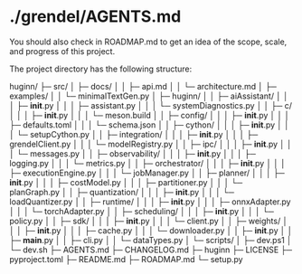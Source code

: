 # ./grendel/AGENTS.md
You should also check in ROADMAP.md to get an idea of the scope, scale, and progress of this project.

The project directory has the following structure:

huginn/
├─ src/
│  ├─ docs/
│  │  ├─ api.md
│  │  └─ architecture.md
│  ├─ examples/
│  │  └─ minimalTextGen.py
│  ├─ huginn/
│  │  ├─ aiAssistant/
│  │  │  ├─ __init__.py
│  │  │  ├─ assistant.py
│  │  │  └─ systemDiagnostics.py
│  │  ├─ c/
│  │  │  ├─ __init__.py
│  │  │  └─ meson.build
│  │  ├─ config/
│  │  │  ├─ __init__.py
│  │  │  ├─ defaults.toml
│  │  │  └─ schema.json
│  │  ├─ cython/
│  │  │  ├─ __init__.py
│  │  │  └─ setupCython.py
│  │  ├─ integration/
│  │  │  ├─ __init__.py
│  │  │  ├─ grendelClient.py
│  │  │  └─ modelRegistry.py
│  │  ├─ ipc/
│  │  │  ├─ __init__.py
│  │  │  └─ messages.py
│  │  ├─ observability/
│  │  │  ├─ __init__.py
│  │  │  ├─ logging.py
│  │  │  └─ metrics.py
│  │  ├─ orchestrator/
│  │  │  ├─ __init__.py
│  │  │  ├─ executionEngine.py
│  │  │  └─ jobManager.py
│  │  ├─ planner/
│  │  │  ├─ __init__.py
│  │  │  ├─ costModel.py
│  │  │  ├─ partitioner.py
│  │  │  └─ planGraph.py
│  │  ├─ quantization/
│  │  │  ├─ __init__.py
│  │  │  └─ loadQuantizer.py
│  │  ├─ runtime/
│  │  │  ├─ __init__.py
│  │  │  ├─ onnxAdapter.py
│  │  │  └─ torchAdapter.py
│  │  ├─ scheduling/
│  │  │  ├─ __init__.py
│  │  │  └─ policy.py
│  │  ├─ sdk/
│  │  │  ├─ __init__.py
│  │  │  └─ client.py
│  │  ├─ weights/
│  │  │  ├─ __init__.py
│  │  │  ├─ cache.py
│  │  │  └─ downloader.py
│  │  ├─ __init__.py
│  │  ├─ __main__.py
│  │  ├─ cli.py
│  │  └─ dataTypes.py
│  └─ scripts/
│     ├─ dev.ps1
│     └─ dev.sh
├─ AGENTS.md
├─ CHANGELOG.md
├─ huginn
├─ LICENSE
├─ pyproject.toml
├─ README.md
├─ ROADMAP.md
└─ setup.py 
